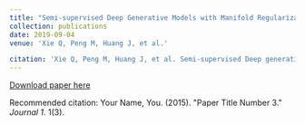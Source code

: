 ```yaml
---
title: "Semi-supervised Deep Generative Models with Manifold Regularization"
collection: publications
date: 2019-09-04
venue: 'Xie Q, Peng M, Huang J, et al.'

citation: 'Xie Q, Peng M, Huang J, et al. Semi-supervised Deep generative models with Manifold Regularization[C]//AAAI. 2019, under review.'
---
```


[Download paper here](http://academicpages.github.io/files/paper3.pdf)

Recommended citation: Your Name, You. (2015). "Paper Title Number 3." <i>Journal 1</i>. 1(3).

